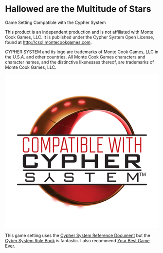 # Hallowed are the Multitude of Stars
Game Setting Compatible with the Cypher System

This product is an independent production and is not affiliated with Monte Cook Games, LLC. It is published under the Cypher System Open License, found at http://csol.montecookgames.com.

CYPHER SYSTEM and its logo are trademarks of Monte Cook Games, LLC in the U.S.A. and other countries. All Monte Cook Games characters and character names, and the distinctive likenesses thereof, are trademarks of Monte Cook Games, LLC. 

![Compatible with the Cypher System](./Compatible%20with%20the%20Cypher%20System%20Logo%20color%20small.png)

This game setting uses the [Cypher System Reference Document](https://csol.montecookgames.com/license/) but the [Cyber System Rule Book](https://www.montecookgames.com/store/product/cypher-system-rulebook-2/) is fantastic. I also recommend [Your Best Game Ever](https://www.montecookgames.com/store/product/your-best-game-ever/).

